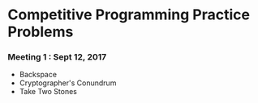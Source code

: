 # Competitive Programming Practice Problems
<h3>Meeting 1 : Sept 12, 2017</h3>
<ul>
    <li>Backspace</li>
    <li>Cryptographer's Conundrum</li>
    <li>Take Two Stones</li>
</ul>
